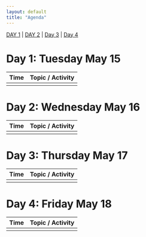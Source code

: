 ```yaml
---
layout: default
title: "Agenda"
---
```


[DAY 1](#day-1-tuesday-may-15) | [DAY 2](#day-3-wednesday-may-16) | [Day 3](#day-3-thursday-may-17) | [Day 4](#day-4-friday-may-18)

# Day 1: Tuesday May 15

| Time | Topic / Activity |
|------------:|:-------------|
|||


# Day 2: Wednesday May 16

| Time | Topic / Activity |
|------------:|:-------------|
|||

# Day 3: Thursday May 17

| Time | Topic / Activity |
|------------:|:-------------|
|||

# Day 4: Friday May 18

| Time | Topic / Activity |
|------------:|:-------------|
|||
